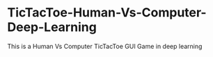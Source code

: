 # TicTacToe-Human-Vs-Computer-Deep-Learning
This is a Human Vs Computer TicTacToe GUI Game in deep learning 
